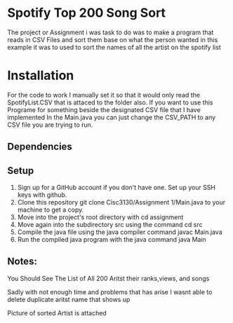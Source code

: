 # Spotify Top 200 Song Sort


The project or Assignment i was task to do was to make a program that reads in CSV Files and sort them base on what the person wanted in this example it was to used to sort the names of all the artist on the spotify list

# Installation

For the code to work I manually set it so that it would only read the SpotifyList.CSV that is attaced to the folder also. If you want to use this Programe for something beside the designated CSV file that I have implemented In the Main.java you can just change the 
CSV_PATH to any CSV file you are trying to run.

## Dependencies 

## Setup

1) Sign up for a GitHub account if you don't have one. Set up your SSH keys with github.
2) Clone this repository git clone Cisc3130/Assignment 1/Main.java to your machine to get a copy.
3) Move into the project's root directory with cd assignment
4) Move again into the subdirectory src using the command cd src
5) Compile the java file using the java compiler command javac Main.java
6) Run the compiled java program with the java command java Main

## Notes: 
You Should See The List of All 200 Aritst their ranks,views, and songs

Sadly with not enough time and problems that has arise I wasnt able to delete duplicate aritst name that shows up

Picture of sorted Artist is attached
